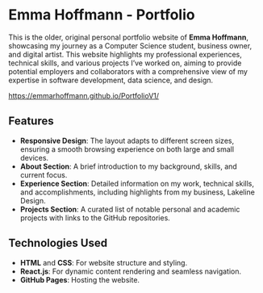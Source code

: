 # Emma Hoffmann - Portfolio

This is the older, original personal portfolio website of **Emma Hoffmann**, showcasing my journey as a Computer Science student, business owner, and digital artist. This website highlights my professional experiences, technical skills, and various projects I’ve worked on, aiming to provide potential employers and collaborators with a comprehensive view of my expertise in software development, data science, and design.

https://emmarhoffmann.github.io/PortfolioV1/

## Features
- **Responsive Design**: The layout adapts to different screen sizes, ensuring a smooth browsing experience on both large and small devices.
- **About Section**: A brief introduction to my background, skills, and current focus.
- **Experience Section**: Detailed information on my work, technical skills, and accomplishments, including highlights from my business, Lakeline Design.
- **Projects Section**: A curated list of notable personal and academic projects with links to the GitHub repositories.

## Technologies Used
- **HTML** and **CSS**: For website structure and styling.
- **React.js**: For dynamic content rendering and seamless navigation.
- **GitHub Pages**: Hosting the website.
